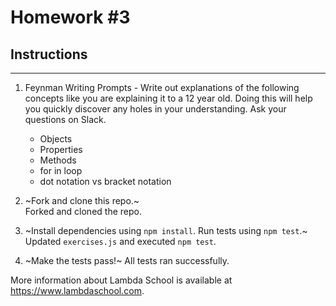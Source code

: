 # Homework #3

## Instructions
---
1. Feynman Writing Prompts - Write out explanations of the following concepts like you are explaining it to a 12 year old.  Doing this will help you quickly discover any holes in your understanding.  Ask your questions on Slack.
		
	* Objects
	* Properties
	* Methods
	* for in loop
	* dot notation vs bracket notation


2. ~Fork and clone this repo.~  
Forked and cloned the repo.

3. ~Install dependencies using `npm install`.  Run tests using `npm test`.~  
Updated `exercises.js` and executed `npm test`. 

4. ~Make the tests pass!~
All tests ran successfully.

More information about Lambda School is available at https://www.lambdaschool.com.
